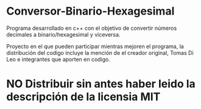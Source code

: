 # Conversor-Binario-Hexagesimal
Programa desarrollado en c++ con el objetivo de convertir números decimales a binario/hexagesimal y viceversa.

Proyecto en el que pueden participar mientras mejoren el programa, la distribución del codigo incluye la mención de el creador original, Tomas Di Leo e integrantes que aporten en codigo.

# NO Distribuir sin antes haber leido la descripción de la licensia MIT

